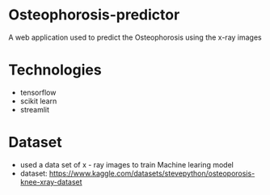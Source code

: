 # Osteophorosis-predictor
A web application used to predict the Osteophorosis using the x-ray images

# Technologies
- tensorflow
- scikit learn
- streamlit
# Dataset
- used a data set of x - ray images to train Machine learing model
- dataset: https://www.kaggle.com/datasets/stevepython/osteoporosis-knee-xray-dataset

